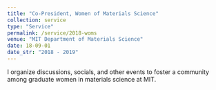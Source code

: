 ```yaml
---
title: "Co-President, Women of Materials Science"
collection: service
type: "Service"
permalink: /service/2018-woms
venue: "MIT Department of Materials Science"
date: 18-09-01
date_str: "2018 - 2019"
---
```


I organize discussions, socials, and other events to foster a community among graduate women in materials science at MIT.
